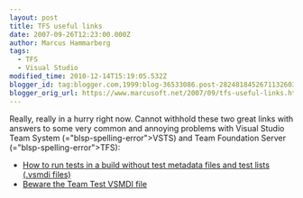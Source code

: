 ```yaml
---
layout: post
title: TFS useful links
date: 2007-09-26T12:23:00.000Z
author: Marcus Hammarberg
tags:
  - TFS
  - Visual Studio
modified_time: 2010-12-14T15:19:05.532Z
blogger_id: tag:blogger.com,1999:blog-36533086.post-2824818452671132603
blogger_orig_url: https://www.marcusoft.net/2007/09/tfs-useful-links.html
---
```



Really, really in a hurry right now. Cannot withhold these two great
links with answers to some very common and annoying</span> problems with Visual
Studio Team System (="blsp-spelling-error">VSTS</span>) and Team Foundation Server
(="blsp-spelling-error">TFS</span>):

- [How to run tests in a build without test <span
    id="SPELLING_ERROR_3" class="blsp-spelling-error">metadata</span>
    files and test lists (.vsmdi</span>
    files)](http://blogs.msdn.com/buckh/archive/2006/11/04/how-to-run-tests-without-test-metadata-files-and-test-lists-vsmdi-files.aspx)
- [Beware the Team Test VSMDI</span>
    file](http://blogs.vertigosoftware.com/teamsystem/archive/2006/06/23/Beware_the_Team_Test_VSMDI_file.aspx)
